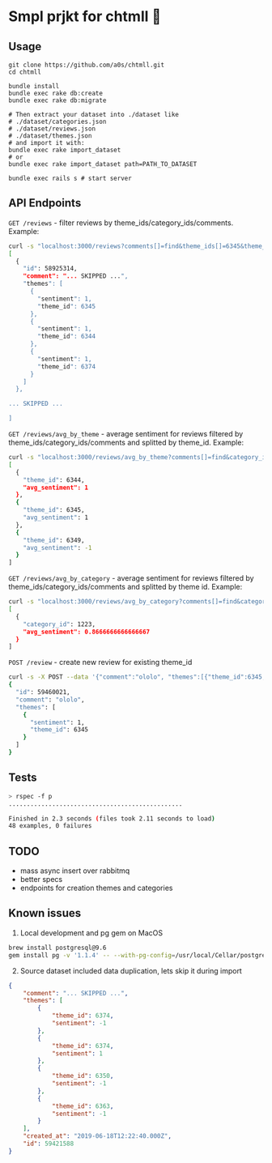 # Smpl prjkt for chtmll 🥴

## Usage

```shell script
git clone https://github.com/a0s/chtmll.git
cd chtmll

bundle install
bundle exec rake db:create
bundle exec rake db:migrate

# Then extract your dataset into ./dataset like
# ./dataset/categories.json
# ./dataset/reviews.json
# ./dataset/themes.json
# and import it with:
bundle exec rake import_dataset
# or 
bundle exec rake import_dataset path=PATH_TO_DATASET

bundle exec rails s # start server
```

## API Endpoints

`GET /reviews` - filter reviews by theme_ids/category_ids/comments.
Example:
```bash
curl -s "localhost:3000/reviews?comments[]=find&theme_ids[]=6345&theme_ids[]=6374&category_ids[]=1223&limit=5" | jq
[
  {
    "id": 58925314,
    "comment": "... SKIPPED ...",
    "themes": [
      {
        "sentiment": 1,
        "theme_id": 6345
      },
      {
        "sentiment": 1,
        "theme_id": 6344
      },
      {
        "sentiment": 1,
        "theme_id": 6374
      }
    ]
  },

... SKIPPED ...

]
```

`GET /reviews/avg_by_theme` - average sentiment for reviews filtered by theme_ids/category_ids/comments and 
splitted by theme_id. Example:
```bash
curl -s "localhost:3000/reviews/avg_by_theme?comments[]=find&category_ids[]=1223" | jq
[
  {
    "theme_id": 6344,
    "avg_sentiment": 1
  },
  {
    "theme_id": 6345,
    "avg_sentiment": 1
  },
  {
    "theme_id": 6349,
    "avg_sentiment": -1
  }
]
```

`GET /reviews/avg_by_category` - average sentiment for reviews filtered by theme_ids/category_ids/comments and 
splitted by theme id. Example:
```bash
curl -s "localhost:3000/reviews/avg_by_category?comments[]=find&category_ids[]=1223" | jq
[
  {
    "category_id": 1223,
    "avg_sentiment": 0.8666666666666667
  }
]
```

`POST /review` - create new review for existing theme_id
```bash
curl -s -X POST --data '{"comment":"ololo", "themes":[{"theme_id":6345,"sentiment":1}]}' -H 'Content-Type: application/json' localhost:3000/review | jq
{
  "id": 59460021,
  "comment": "ololo",
  "themes": [
    {
      "sentiment": 1,
      "theme_id": 6345
    }
  ]
}
```
   
## Tests

```bash
> rspec -f p                                                                                                                                                  (ruby-2.6.3@chtmll) 
................................................

Finished in 2.3 seconds (files took 2.11 seconds to load)
48 examples, 0 failures
```

## TODO

* mass async insert over rabbitmq
* better specs
* endpoints for creation themes and categories

## Known issues

1) Local development and pg gem on MacOS 

```bash
brew install postgresql@9.6
gem install pg -v '1.1.4' -- --with-pg-config=/usr/local/Cellar/postgresql@9.6/9.6.16/bin/pg_config
```
 
2) Source dataset included data duplication, lets skip it during import

```json
{
    "comment": "... SKIPPED ...", 
    "themes": [
        {
            "theme_id": 6374,
            "sentiment": -1
        }, 
        {
            "theme_id": 6374,
            "sentiment": 1
        }, 
        {
            "theme_id": 6350,
            "sentiment": -1
        }, 
        {
            "theme_id": 6363,
            "sentiment": -1
        }
    ], 
    "created_at": "2019-06-18T12:22:40.000Z", 
    "id": 59421588
}
``` 
